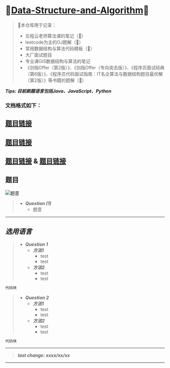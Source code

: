 # 🎉[Data-Structure-and-Algorithm]()🎉

> 📢本仓库用于记录：
> - 左程云老师算法课的笔记（🚩）
> - leetcode为主的OJ题解（🚩）
> - 常用数据结构与算法代码模板（🚩）
> - 大厂面试题目
> - 专业课GIS数据结构与算法的笔记
> - 《剑指Offer（第2版）》、《剑指Offer（专向突击版）》、《程序员面试经典（第6版）》、《程序员代码面试指南：IT名企算法与数据结构题目最优解（第2版）》等书籍的题解（🚩）

***Tips: 目前刷题语言包括Java、JavaScript、Python***


### 文档格式如下：

## [题目链接]()

## [题目链接]()

## [题目链接]() & [题目链接]()

## 题目

![题意]()

> - ***Question (1)***
>   - 题意

---

## *选用语言*

> - ***Question 1***
>   - ***方法1***
>     - test
>     - test
>   - ***方法2***
>     - test
>     - test

```java
代码块
```

> - ***Question 2***
>   - ***方法1***
>     - test
>     - test
>   - ***方法2***
>     - test
>     - test

```java
代码块
```

---

> ***last change: xxxx/xx/xx***

---
